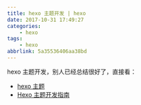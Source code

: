 ```yaml
---
title: hexo 主题开发 | hexo
date: 2017-10-31 17:49:27
categories:
    - hexo
tags:
    - hexo
abbrlink: 5a35536406aa38bd
---
```


hexo 主题开发，别人已经总结很好了，直接看：
* [hexo 主题](https://hexo.io/zh-cn/docs/themes.html)
* [Hexo 主题开发指南](http://chensd.com/2016-06/hexo-theme-guide.html)
